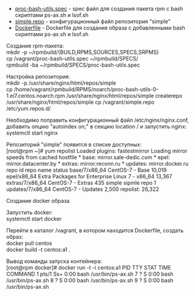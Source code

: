* [proc-bash-utils.spec](proc-bash-utils.spec) - spec файл для создания пакета rpm с bash скриптами ps-ax.sh и lsof.sh
* [simple.repo](simple.repo) - конфигурационный файл репозитория "simple"
* [Dockerfile](Dockerfile) - Dockerfile для создания образа с добавленными bash скриптами ps-ax.sh и lsof.sh


Создание rpm-пакета:  
    mkdir -p ~/rpmbuild/{BUILD,RPMS,SOURCES,SPECS,SRPMS}  
    cp /vagrant/proc-bash-utils.spec ~/rpmbuild/SPECS/  
    rpmbuild -ba ~/rpmbuild/SPECS/proc-bash-utils.spec  

Настройка репозитория:  
    mkdir -p /usr/share/nginx/html/repos/simple  
    cp /home/vagrant/rpmbuild/RPMS/noarch/proc-bash-utils-0-1.el7.centos.noarch.rpm /usr/share/nginx/html/repos/simple
    createrepo /usr/share/nginx/html/repos/simple
    cp /vagrant/simple.repo /etc/yum.repos.d/

Необходимо поправить конфигурационный файл /etc/nginx/nginx.conf, добавить опцию "autoindex on;" в секцию location /
и запустить nginx:  
    systemctl start nginx


Репозиторий "simple" появится в списке доступных:  
    [root@rpm ~]# yum repolist
    Loaded plugins: fastestmirror
    Loading mirror speeds from cached hostfile
    * base: mirror.sale-dedic.com
    * epel: mirror.datacenter.by
    * extras: mirror.reconn.ru
    * updates: mirror.docker.ru
    repo id                       repo name                                                    status
    base/7/x86_64                 CentOS-7 - Base                                              10,019
    epel/x86_64                   Extra Packages for Enterprise Linux 7 - x86_64               13,367
    extras/7/x86_64               CentOS-7 - Extras                                               435
    simple                       sipmle repo                                                       1
    updates/7/x86_64              CentOS-7 - Updates                                            2,500
    repolist: 26,322


Создание docker образа  

Запустить docker:  
    systemctl start docker

Перейти в каталог /vagrant, в котором находится Dockerfile, создать образ:  
    docker pull centos  
    docker build -t centos:a1 .  


Вывод команды запуска контейнера:  
    [root@rpm docker]# docker run -t -i centos:a1
    PID TTY      STAT   TIME COMMAND
      1 pts/1    Ss+    0:00 bash /usr/bin/ps-ax.sh 
      7 ?        S      0:00 bash /usr/bin/ps-ax.sh 
      8 ?        S      0:00 bash /usr/bin/ps-ax.sh 
      9 ?        S      0:00 bash /usr/bin/ps-ax.sh
